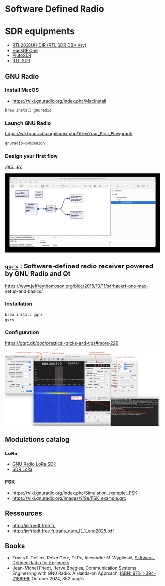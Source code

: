 # Software Defined Radio


# SDR equipments

* [RTL2838UHIDIR (RTL SDR DBV Key)](https://www.passion-radio.fr/recepteurs-sdr/rtl-sdr-r820t2-248.html)
* [HackRF One](https://www.passion-radio.fr/emetteur-sdr/hackrf-sdr-75.html)
* [PlutoSDR](https://www.passion-radio.fr/emetteur-sdr/pluto-sdr-788.html)
* [RTL SDR](https://www.rtl-sdr.com/)

## GNU Radio

### Install MacOS
* https://wiki.gnuradio.org/index.php/MacInstall

```bash
brew install gnuradio
```

### Launch GNU Radio

https://wiki.gnuradio.org/index.php?title=Your_First_Flowgraph

```bash
gnuradio-companion
```

### Design your first flow

[.grc](first.grc), [.py](first.py)

![](media/first.jpg)

## [`gqrx`](https://www.gqrx.dk/) : Software-defined radio receiver powered by GNU Radio and Qt

https://www.jeffreythompson.org/blog/2015/10/11/sdrhackrf-one-mac-setup-and-basics/

### Installation
```bash
brew install gqrx
gqrx
```
### Configuration

https://gqrx.dk/doc/practical-tricks-and-tips#more-229

![gqrx](media/gqrx.jpg)


## Modulations catalog

### LoRa
* [GNU Radio LoRa SDR](https://github.com/tapparelj/gr-lora_sdr)
* [SDR LoRa](https://www.google.fr/search?num=100&site=&source=hp&q=SDR+lora)

### FSK
* https://wiki.gnuradio.org/index.php/Simulation_example:_FSK
* https://wiki.gnuradio.org/images/9/9e/FSK_example.grc


## Ressources

* http://jmfriedt.free.fr/ 
* http://jmfriedt.free.fr/trans_num_l3_1_eng2025.pdf

## Books

* Travis F. Collins, Robin Getz, Di Pu, Alexander M. Wyglinski, [Software-Defined Radio for Engineers](docs/SDR4Engineers.pdf)
* Jean-Michel Friedt, Herve Boeglen, Communication Systems Engineering with GNU Radio: A Hands-on Approach, [ISBN: 978-1-394-21889-9](https://www.wiley.com/en-us/Communication+Systems+Engineering+with+GNU+Radio%3A+A+Hands-on+Approach-p-9781394218899), October 2024, 352 pages
